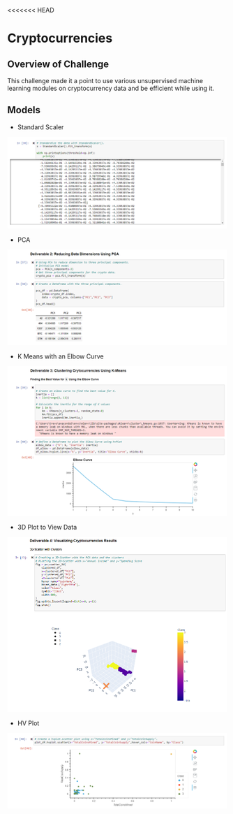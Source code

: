 <<<<<<< HEAD
# Cryptocurrencies

## Overview of Challenge
This challenge made it a point to use various unsupervised machine learning modules on cryptocurrency data and be efficient while using it. 

## Models
* Standard Scaler

![](Visuals/StandardScaler_Visual.png)

*  PCA 

![](Visuals/PCA_Viusal.png)

* K Means with an Elbow Curve 

![](Visuals/K_ElbowCurve.png)

* 3D Plot to View Data 

![](Visuals/3D_Plot.png)

* HV Plot 

![](Visuals/Plot_HV_Visual.png)

